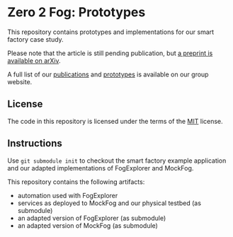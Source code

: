 # Zero 2 Fog: Prototypes

This repository contains prototypes and implementations for our smart factory case study.

Please note that the article is still pending publication, but [a preprint is available on arXiv](https://arxiv.org/abs/2008.07891).

A full list of our [publications](https://www.mcc.tu-berlin.de/menue/forschung/publikationen/parameter/en/) and [prototypes](https://www.mcc.tu-berlin.de/menue/forschung/prototypes/parameter/en/) is available on our group website.

## License

The code in this repository is licensed under the terms of the [MIT](./LICENSE) license.

## Instructions

Use `git submodule init` to checkout the smart factory example application and our adapted implementations of FogExplorer and MockFog.

This repository contains the following artifacts:

- automation used with FogExplorer
- services as deployed to MockFog and our physical testbed (as submodule)
- an adapted version of FogExplorer (as submodule)
- an adapted version of MockFog (as submodule)
